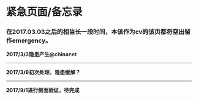 # 紧急页面/备忘录
### 在2017.03.03之后的相当长一段时间，本该作为cv的该页都将空出留作emergency。
**2017/3/3隐患产生@chinanet**
***
**2017/3/9初次处理，隐患缓解？**
***
**2017/9/1进行侧面验证，待完成**
